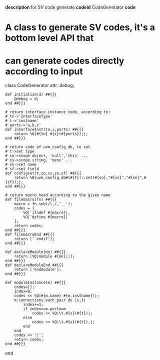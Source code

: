 **description**
for SV code generate
**codeid**
CodeGenerator
**code**
# A class to generate SV codes, it's a bottom level API that
# can generate codes directly according to input
class CodeGenerator
	attr :debug;

	def initialize(d) ##{{{
		@debug = d;
	end ##}}}

	# return interface instance code, according to:
	# tn->'InterfaceType'
	# i->'instname'
	# ports->'a,b,c'
	def interfaceInst(tn,i,ports) ##{{{
		return %Q|#{tn} #{i}(#{ports});|;
	end ##}}}

	# return code of uvm_config_db, to set
	# t->set type
	# so->scope object, 'null','this' ...
	# ss->scope string, 'menv' ...
	# sn->set name
	# sf->set field
	def configset(t,so,ss,sn,sf) ##{{{
		return %Q|uvm_config_db#(#{t})::set(#{so},"#{ss}","#{sn}",#{sf});|;
	end ##}}}

	# return macro head according to the given name
	def filemacro(fn) ##{{{
		macro = fn.sub(/\./,'__');
		codes = [
			%Q|`ifndef #{macro}|,
			%Q|`define #{macro}|
		];
		return codes;
	end ##}}}
	def filemacroEnd ##{{{
		return ['`endif'];
	end ##}}}

	def declareModule(mn) ##{{{
		return [%Q|module #{mn};|];
	end ##}}}
	def declareModuleEnd ##{{{
		return ['endmodule'];
	end ##}}}

	def moduleInstance(m) ##{{{
		codes=[];
		index=0;
		codes << %Q|#{m.name} #{m.instname}(|;
		m.connections.each_pair do |s,t|
			index+=1;
			if index==m.portnum
				codes << %Q|\t.#{s}(#{t})|;
			else
				codes << %Q|\t.#{s}(#{t}),|;
			end
		end
		codes << ')';
		return codes;
	end ##}}}
end
